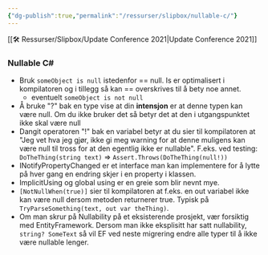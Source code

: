 ```yaml
---
{"dg-publish":true,"permalink":"/ressurser/slipbox/nullable-c/"}
---
```


[[🛠 Ressurser/Slipbox/Update Conference 2021|Update Conference 2021]]
### Nullable C#
* Bruk `someObject is null` istedenfor == null. Is er optimalisert i kompilatoren og i tillegg så kan == overskrives til å bety noe annet.
	* eventuelt `someObject is not null`
* Å bruke "?" bak en type vise at din **intensjon** er at denne typen kan være null. Om du ikke bruker det så betyr det at den i utgangspunktet ikke skal være null
* Dangit operatoren "!" bak en variabel betyr at du sier til kompilatoren at "Jeg vet hva jeg gjør, ikke gi meg warning for at denne muligens kan være null til tross for at den egentlig ikke er nullable". F.eks. ved testing: `DoTheThing(string text)` => `Assert.Throws(DoTheThing(null!))`
* INotifyPropertyChanged er et interface man kan implementere for å lytte på hver gang en endring skjer i en property i klassen.
* ImplicitUsing og global using er en greie som blir nevnt mye.
* `[NotNullWhen(true)]` sier til kompilatoren at f.eks. en out variabel ikke kan være null dersom metoden returnerer true. Typisk på `TryParseSomething(text, out var theThing)`. 
* Om man skrur på Nullability på et eksisterende prosjekt, vær forsiktig med EntityFramework. Dersom man ikke eksplisitt har satt nullability, `string? SomeText` så vil EF ved neste migrering endre alle typer til å ikke være nullable lenger.